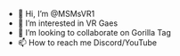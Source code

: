 - 👋 Hi, I’m @MSMsVR1
- 👀 I’m interested in VR Gaes
- 💞️ I’m looking to collaborate on Gorilla Tag
- 📫 How to reach me Discord/YouTube

<!---
MSMsVR1/MSMsVR1 is a ✨ special ✨ repository because its `README.md` (this file) appears on your GitHub profile.
You can click the Preview link to take a look at your changes.
--->
